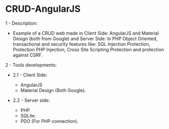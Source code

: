 # CRUD-AngularJS

1 - Description:

- Example of a CRUD web made in Client Side: AngularJS and Material Design (both from Google) and Server Side: In PHP Object Oriented, 
transactional and security features like: SQL Injection Protection, Protection PHP Injection, Cross Site Scripting Protection and protection against CSRF. 

2 - Tools developments: 

- 2.1 - Client Side: 
  - AngularJS 
  - Material Design (Both Google). 

- 2.2 - Server side: 
  - PHP
  - SQLite. 
  - PDO (For PHP connection).

